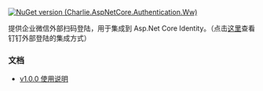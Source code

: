 [![NuGet version (Charlie.AspNetCore.Authentication.Ww)](https://img.shields.io/nuget/v/Charlie.AspNetCore.Authentication.Ww.svg?style=flat-square)](https://www.nuget.org/packages/Charlie.AspNetCore.Authentication.Ww/)

提供企业微信外部扫码登陆，用于集成到 Asp.Net Core Identity。（点击[这里](https://github.com/stg609/DingTalkExternalLogin)查看钉钉外部登陆的集成方式）

### 文档
* [v1.0.0 使用说明](https://github.com/stg609/WwExternalLogin/wiki/v1.0.0)
